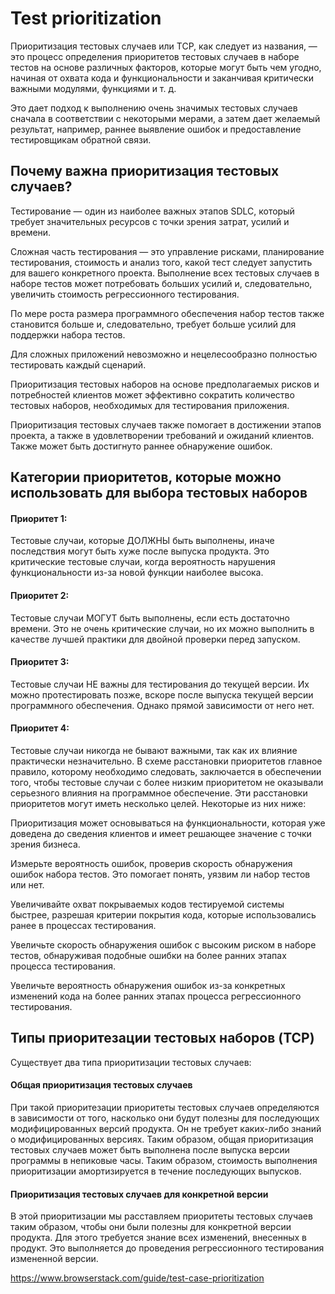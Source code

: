 # Test prioritization

Приоритизация тестовых случаев или TCP, как следует из названия, — это процесс определения приоритетов тестовых случаев в наборе тестов на основе различных факторов, которые могут быть чем угодно, начиная от охвата кода и функциональности и заканчивая критически важными модулями, функциями и т. д.

Это дает подход к выполнению очень значимых тестовых случаев сначала в соответствии с некоторыми мерами, а затем дает желаемый результат, например, раннее выявление ошибок и предоставление тестировщикам обратной связи.

## Почему важна приоритизация тестовых случаев?
Тестирование — один из наиболее важных этапов SDLC, который требует значительных ресурсов с точки зрения затрат, усилий и времени.

Сложная часть тестирования — это управление рисками, планирование тестирования, стоимость и анализ того, какой тест следует запустить для вашего конкретного проекта.
Выполнение всех тестовых случаев в наборе тестов может потребовать больших усилий и, следовательно, увеличить стоимость регрессионного тестирования.

По мере роста размера программного обеспечения набор тестов также становится больше и, следовательно, требует больше усилий для поддержки набора тестов.

Для сложных приложений невозможно и нецелесообразно полностью тестировать каждый сценарий.

Приоритизация тестовых наборов на основе предполагаемых рисков и потребностей клиентов может эффективно сократить количество тестовых наборов, необходимых для тестирования приложения.

Приоритизация тестовых случаев также помогает в достижении этапов проекта, а также в удовлетворении требований и ожиданий клиентов.
Также может быть достигнуто раннее обнаружение ошибок.

## Категории приоритетов, которые можно использовать для выбора тестовых наборов

#### Приоритет 1: 
Тестовые случаи, которые ДОЛЖНЫ быть выполнены, иначе последствия могут быть хуже после выпуска продукта. Это критические тестовые случаи, когда вероятность нарушения функциональности из-за новой функции наиболее высока.
#### Приоритет 2: 
Тестовые случаи МОГУТ быть выполнены, если есть достаточно времени. Это не очень критические случаи, но их можно выполнить в качестве лучшей практики для двойной проверки перед запуском.
#### Приоритет 3: 
Тестовые случаи НЕ важны для тестирования до текущей версии. Их можно протестировать позже, вскоре после выпуска текущей версии программного обеспечения. Однако прямой зависимости от него нет.
#### Приоритет 4: 
Тестовые случаи никогда не бывают важными, так как их влияние практически незначительно.
В схеме расстановки приоритетов главное правило, которому необходимо следовать, заключается в обеспечении того, чтобы тестовые случаи с более низким приоритетом не оказывали серьезного влияния на программное обеспечение. Эти расстановки приоритетов могут иметь несколько целей. Некоторые из них ниже:

Приоритизация может основываться на функциональности, которая уже доведена до сведения клиентов и имеет решающее значение с точки зрения бизнеса.

Измерьте вероятность ошибок, проверив скорость обнаружения ошибок набора тестов. Это помогает понять, уязвим ли набор тестов или нет.

Увеличивайте охват покрываемых кодов тестируемой системы быстрее, разрешая критерии покрытия кода, которые использовались ранее в процессах тестирования.

Увеличьте скорость обнаружения ошибок с высоким риском в наборе тестов, обнаруживая подобные ошибки на более ранних этапах процесса тестирования.

Увеличьте вероятность обнаружения ошибок из-за конкретных изменений кода на более ранних этапах процесса регрессионного тестирования.

## Типы приоритезации тестовых наборов (TCP)
Существует два типа приоритизации тестовых случаев:

#### Общая приоритизация тестовых случаев
При такой приоритезации приоритеты тестовых случаев определяются в зависимости от того, насколько они будут полезны для последующих модифицированных версий продукта. Он не требует каких-либо знаний о модифицированных версиях. Таким образом, общая приоритизация тестовых случаев может быть выполнена после выпуска версии программы в непиковые часы. Таким образом, стоимость выполнения приоритизации амортизируется в течение последующих выпусков.

#### Приоритизация тестовых случаев для конкретной версии
В этой приоритизации мы расставляем приоритеты тестовых случаев таким образом, чтобы они были полезны для конкретной версии продукта. Для этого требуется знание всех изменений, внесенных в продукт. Это выполняется до проведения регрессионного тестирования измененной версии.

https://www.browserstack.com/guide/test-case-prioritization